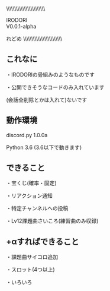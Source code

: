 \\\\\\\\\\\\\\\\\\\\\\\\\\\\\\\\\\\\\\\\\\\\\\\\

IRODORI   
  V0.0.1-alpha

れどめ
\\\\\\\\\\\\\\\\\\\\\\\\\\\\\\\\\\\\\\\\\\\\\\\\

## これなに
・IRODORIの骨組みのようなものです

・公開できそうなコードのみ入れています

(会話全削除とかは入れて)ないです

## 動作環境
discord.py 1.0.0a

Python 3.6 (3.6以下で動きます)

## できること
・宝くじ(確率・固定)

・リアクション通知

・特定チャンネルへの投稿

・Lv12課題曲さいころ(練習曲のみ収録)

## +αすればできること
・課題曲サイコロ追加

・スロット(4つ以上)

・いろいろ
